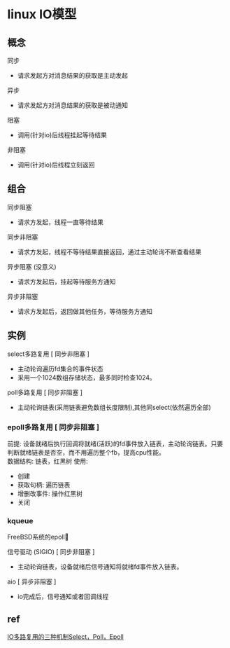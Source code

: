 # linux IO模型

## 概念  
同步  
- 请求发起方对消息结果的获取是主动发起  
  
异步  
- 请求发起方对消息结果的获取是被动通知  
  
阻塞  
- 调用(针对io)后线程挂起等待结果  
  
非阻塞  
- 调用(针对io)后线程立刻返回  
  
## 组合  
同步阻塞  
- 请求方发起，线程一直等待结果  
  
同步非阻塞  
- 请求方发起，线程不等待结果直接返回，通过主动轮询不断查看结果  
  
异步阻塞 (没意义)  
- 请求方发起后，挂起等待服务方通知  
  
异步非阻塞  
- 请求方发起后，返回做其他任务，等待服务方通知  
  
## 实例  
select多路复用 [ 同步非阻塞 ]  
- 主动轮询遍历fd集合的事件状态  
- 采用一个1024数组存储状态，最多同时检查1024。  
  
poll多路复用 [ 同步非阻塞 ]  
- 主动轮询链表(采用链表避免数组长度限制),其他同select(依然遍历全部)  
  
### epoll多路复用 [ 同步非阻塞 ]    
前提: 设备就绪后执行回调将就绪(活跃)的fd事件放入链表，主动轮询链表。只要判断就绪链表是否空，而不用遍历整个fb，提高cpu性能。  
数据结构: 链表，红黑树
使用: 
- 创建
- 获取句柄: 遍历链表
- 增删改事件: 操作红黑树
- 关闭

### kqueue
FreeBSD系统的epoll  
  
信号驱动 (SIGIO) [ 同步非阻塞 ]  
- 主动轮询链表，设备就绪后信号通知将就绪fd事件放入链表。  
  
aio [ 异步非阻塞 ]  
- io完成后，信号通知或者回调线程  
  
## ref
[ IO多路复用的三种机制Select，Poll，Epoll ](https://www.jianshu.com/p/397449cadc9a)